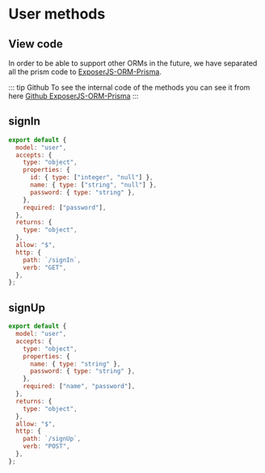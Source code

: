 # User methods

## View code

In order to be able to support other ORMs in the future, we have separated all the prism code to [ExposerJS-ORM-Prisma](https://github.com/alexmorenograu/exposerjs-orm-prisma).

::: tip Github
To see the internal code of the methods you can see it from here [Github ExposerJS-ORM-Prisma](https://github.com/alexmorenograu/exposerjs-orm-prisma/tree/master/src/user)
:::

## signIn

```js
export default {
  model: "user",
  accepts: {
    type: "object",
    properties: {
      id: { type: ["integer", "null"] },
      name: { type: ["string", "null"] },
      password: { type: "string" },
    },
    required: ["password"],
  },
  returns: {
    type: "object",
  },
  allow: "$",
  http: {
    path: `/signIn`,
    verb: "GET",
  },
};
```

## signUp

```js
export default {
  model: "user",
  accepts: {
    type: "object",
    properties: {
      name: { type: "string" },
      password: { type: "string" },
    },
    required: ["name", "password"],
  },
  returns: {
    type: "object",
  },
  allow: "$",
  http: {
    path: `/signUp`,
    verb: "POST",
  },
};
```
